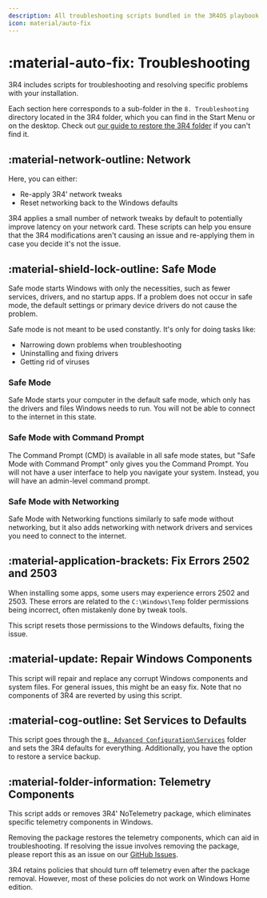 ```yaml
---
description: All troubleshooting scripts bundled in the 3R4OS playbook
icon: material/auto-fix
---
```


# :material-auto-fix: Troubleshooting

3R4 includes scripts for troubleshooting and resolving specific problems with your installation.

Each section here corresponds to a sub-folder in the `8. Troubleshooting` directory located in the 3R4 folder, which you can find in the Start Menu or on the desktop. Check out [our guide to restore the 3R4 folder](../../../general-faq/3R4-folder-missing.md) if you can't find it.

## :material-network-outline: Network

Here, you can either:

- Re-apply 3R4' network tweaks
- Reset networking back to the Windows defaults

3R4 applies a small number of network tweaks by default to potentially improve latency on your network card. These scripts can help you ensure that the 3R4 modifications aren't causing an issue and re-applying them in case you decide it's not the issue.

## :material-shield-lock-outline: Safe Mode

Safe mode starts Windows with only the necessities, such as fewer services, drivers, and no startup apps. If a problem does not occur in safe mode, the default settings or primary device drivers do not cause the problem.

Safe mode is not meant to be used constantly. It's only for doing tasks like:

- Narrowing down problems when troubleshooting
- Uninstalling and fixing drivers
- Getting rid of viruses

### Safe Mode

Safe Mode starts your computer in the default safe mode, which only has the drivers and files Windows needs to run. You will not be able to connect to the internet in this state.

### Safe Mode with Command Prompt

The Command Prompt (CMD) is available in all safe mode states, but "Safe Mode with Command Prompt" only gives you the Command Prompt. You will not have a user interface to help you navigate your system. Instead, you will have an admin-level command prompt.

### Safe Mode with Networking

Safe Mode with Networking functions similarly to safe mode without networking, but it also adds networking with network drivers and services you need to connect to the internet.

## :material-application-brackets: Fix Errors 2502 and 2503

When installing some apps, some users may experience errors 2502 and 2503. These errors are related to the `C:\Windows\Temp` folder permissions being incorrect, often mistakenly done by tweak tools.

This script resets those permissions to the Windows defaults, fixing the issue.

## :material-update: Repair Windows Components

This script will repair and replace any corrupt Windows components and system files. For general issues, this might be an easy fix. Note that no components of 3R4 are reverted by using this script.

## :material-cog-outline: Set Services to Defaults

This script goes through the [`8. Advanced Configuration\Services`](advanced-configuration.md#services) folder and sets the 3R4 defaults for everything. Additionally, you have the option to restore a service backup.

## :material-folder-information: Telemetry Components

This script adds or removes 3R4' NoTelemetry package, which eliminates specific telemetry components in Windows.

Removing the package restores the telemetry components, which can aid in troubleshooting. If resolving the issue involves removing the package, please report this as an issue on our [GitHub Issues](https://github.com/Atlas-OS/Atlas/issues).

3R4 retains policies that should turn off telemetry even after the package removal. However, most of these policies do not work on Windows Home edition.